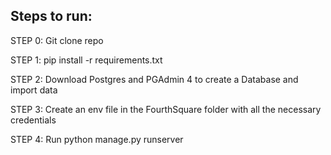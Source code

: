 
<h2> Steps to run: </h2>
STEP 0: 
Git clone repo <br>

STEP 1:
pip install -r requirements.txt <br>

STEP 2:
Download Postgres and PGAdmin 4 to create a Database and import data <br>

STEP 3:
Create an env file in the FourthSquare folder with all the necessary credentials <br>

STEP 4:
Run python manage.py runserver <br>
